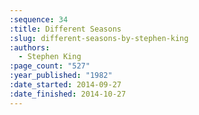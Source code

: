 ```yaml
---
:sequence: 34
:title: Different Seasons
:slug: different-seasons-by-stephen-king
:authors:
  - Stephen King
:page_count: "527"
:year_published: "1982"
:date_started: 2014-09-27
:date_finished: 2014-10-27
---
```

